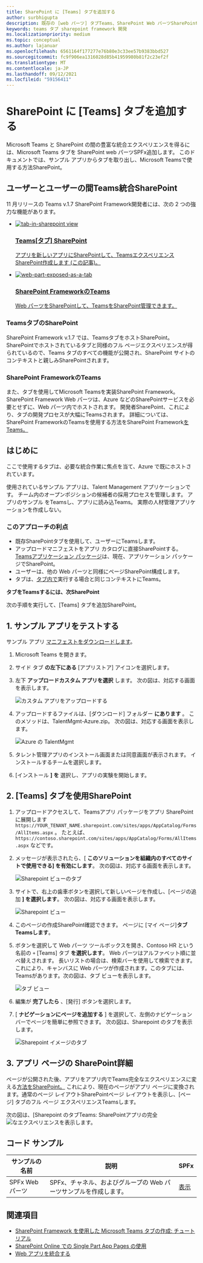 ```yaml
---
title: SharePoint に [Teams] タブを追加する
author: surbhigupta
description: 既存の [web パーツ] タブTeams、SharePoint Web パーツSharePoint Framework展開する方法。
keywords: teams タブ sharepoint framework 開発
ms.localizationpriority: medium
ms.topic: conceptual
ms.author: lajanuar
ms.openlocfilehash: 6561164f177277e76b80e3c33ee57b9383bbd527
ms.sourcegitcommit: fc9f906ea1316028d85b41959980b81f2c23ef2f
ms.translationtype: MT
ms.contentlocale: ja-JP
ms.lasthandoff: 09/12/2021
ms.locfileid: "59156411"
---
```

# <a name="add-teams-tab-to-sharepoint"></a>SharePoint に [Teams] タブを追加する 

Microsoft Teams と SharePoint の間の豊富な統合エクスペリエンスを得るには、Microsoft Teams タブを SharePoint web パーツSPFx追加します。 このドキュメントでは、サンプル アプリからタブを取り出し、Microsoft Teamsで使用する方法SharePoint。 

## <a name="rich-integration-between-teams-and-sharepoint"></a>ユーザーとユーザーの間Teams統合SharePoint

11 月リリースの Teams v.1.7 SharePoint Framework開発者には、次の 2 つの強力な機能があります。

<ul  class="panelContent cardsC">
<li>
    <a href="#introduction">
        <div class="cardSize">
            <div class="cardPadding">
                <div class="card">
                    <div class="cardImageOuter">
                        <div class="cardImage bgdAccent1">
                            <img src="~/assets/images/tabs/tabs-in-sharepoint/image084.png" alt="tab-in-sharepoint view"/>
                        </div>
                    </div>
                    <div class="cardText">
                        <h3>Teams[タブ] SharePoint</h3>
                        <p>アプリを新しいアプリにSharePointして、TeamsエクスペリエンスSharePoint作成します (この記事)。</p>
                    </div>
                </div>
            </div>
        </div>
    </a>
</li>
<li>
    <a href="/sharepoint/dev/spfx/web-parts/get-started/using-web-part-as-ms-teams-tab">
        <div class="cardSize">
            <div class="cardPadding">
                <div class="card">
                    <div class="cardImageOuter">
                        <div class="cardImage bgdAccent1">
                            <img src="~/assets/images/tabs/tabs-in-sharepoint/SharePoint-web-part-exposed-as-a-Tab-in-Microsoft-Teams.png" alt="web-part-exposed-as-a-tab" />
                        </div>
                    </div>
                    <div class="cardText">
                        <h3>SharePoint FrameworkのTeams</h3>
                        <p>Web パーツをSharePointして、TeamsをSharePoint管理できます。</p>
                    </div>
                </div>
            </div>
        </div>
    </a>
</li>
</ul>

### <a name="teams-tabs-in-sharepoint"></a>TeamsタブのSharePoint

SharePoint Framework v.1.7 では、TeamsタブをホストSharePoint。 SharePointでホストされているタブと同様のフル ページエクスペリエンスが得られているので、Teams タブのすべての機能が公開され、SharePoint サイトのコンテキストと親しみSharePointされます。

### <a name="sharepoint-framework-in-teams"></a>SharePoint FrameworkのTeams

また、タブを使用してMicrosoft Teamsを実装SharePoint Framework。 SharePoint Framework Web パーツは、Azure などのSharePointサービスを必要とせずに、Web パーツ内でホストされます。 開発者SharePoint、これにより、タブの開発プロセスが大幅にTeamsされます。 詳細については、SharePoint FrameworkのTeamsを使用する方法をSharePoint Framework[をTeams。](/sharepoint/dev/spfx/web-parts/get-started/using-web-part-as-ms-teams-tab)

## <a name="introduction"></a>はじめに

ここで使用するタブは、必要な統合作業に焦点を当て、Azure で既にホストされています。

使用されているサンプル アプリは、Talent Management アプリケーションです。 チーム内のオープンポジションの候補者の採用プロセスを管理します。 アプリのサンプル をTeamsし、アプリに読み込Teams。 実際の人材管理アプリケーションを作成しない。

### <a name="benefits-of-this-approach"></a>このアプローチの利点

* 既存SharePointタブを使用して、ユーザーにTeamsします。
* アップロードマニフェストをアプリ カタログに直接SharePointする。 [Teamsアプリケーション パッケージ](~/concepts/build-and-test/apps-package.md)は、現在、アプリケーション パッケージでSharePoint。
* ユーザーは、他の Web パーツと同様にページSharePoint構成します。
* タブは、[タブ内で](~/tabs/how-to/access-teams-context.md)実行する場合と同じコンテキストにTeams。

**タブをTeamsするには、次SharePoint**

次の手順を実行して、[Teams] タブを追加SharePoint。

## <a name="1-test-the-sample-app"></a>1. サンプル アプリをテストする

サンプル アプリ [マニフェストをダウンロードします](https://github.com/MicrosoftDocs/msteams-docs/raw/master/msteams-platform/assets/downloads/TalentMgmt-Azure.zip)。

1. Microsoft Teams を開きます。
1. サイド タブ **の左下にある** [アプリストア] アイコンを選択します。
1. 左下 **アップロードカスタム アプリを選択** します。 次の図は、対応する画面を表示します。  

    ![カスタム アプリをアップロードする](~/assets/images/tabs/tabs-in-sharepoint/upload-custom-app.png)

1. アップロードするファイルは、[ダウンロード] フォルダー **にあります** 。 このメソッドは、TalentMgmt-Azure.zip。 次の図は、対応する画面を表示します。
 
    ![Azure の TalentMgmt](~/assets/images/tabs/tabs-in-sharepoint/talentmgmt-azure.png)

1. タレント管理アプリのインストール画面または同意画面が表示されます。 インストールするチームを選択します。 
1. [インストール **] を** 選択し、アプリの実験を開始します。

## <a name="2-use-teams-tab-in-sharepoint"></a>2. [Teams] タブを使用SharePoint

1. アップロードアクセスして、Teamsアプリ パッケージをアプリ SharePointに展開します `https://YOUR_TENANT_NAME.sharepoint.com/sites/apps/AppCatalog/Forms/AllItems.aspx` 。 たとえば、`https://contoso.sharepoint.com/sites/apps/AppCatalog/Forms/AllItems.aspx` などです。

1. メッセージが表示されたら、[ **このソリューションを組織内のすべてのサイトで使用できる] を有効にします**。
次の図は、対応する画面を表示します。

   ![Sharepoint ビューのタブ](~/assets/images/tabs/tabs-in-sharepoint/image065.png)

1. サイトで、右上の歯車ボタンを選択して新しいページを作成し、[ページの追加 **] を選択します**。
次の図は、対応する画面を表示します。

   ![Sharepoint ビュー](~/assets/images/tabs/tabs-in-sharepoint/image066.png)

1. このページの作成SharePoint確認できます。 ページに [マイ ページ]**タブTeamsします**。

1. ボタンを選択して Web パーツ ツールボックスを開き、Contoso HR という名前の `+` [Teams] タブ **を選択します**。 Web パーツはアルファベット順に並べ替えされます。 長いリストの場合は、検索バーを使用して検索できます。 これにより、キャンバスに Web パーツが作成されます。このタブには、Teamsがあります。次の図は、タブ ビューを表示します。

   ![タブ ビュー](~/assets/images/tabs/tabs-in-sharepoint/image071.png)

1. 編集が **完了したら** 、[発行] ボタンを選択します。

1. [ **ナビゲーションにページを追加する** ] を選択して、左側のナビゲーション バーでページを簡単に参照できます。 次の図は、Sharepoint のタブを表示します。 

   ![Sharepoint イメージのタブ](~/assets/images/tabs/tabs-in-sharepoint/image073.png)

## <a name="3-explore-app-pages-in-sharepoint"></a>3. アプリ ページの SharePoint詳細

ページが公開された後、アプリをアプリ内でTeams完全なエクスペリエンスに変える[方法をSharePoint。](/sharepoint/dev/spfx/web-parts/single-part-app-pages) これにより、現在のページがアプリ ページに変換されます。通常のページ レイアウトSharePointページ レイアウトを表示し、[ページ] タブのフル ページ エクスペリエンスTeamsします。 

次の図は、[Sharepoint のタブTeams: SharePointアプリの完全 ![ なエクスペリエンスを表示します。](~/assets/images/tabs/tabs-in-sharepoint/image085.png)

## <a name="code-sample"></a>コード サンプル
| **サンプルの名前** | **説明** | **SPFx** |
|-----------------|-----------------|----------|
| SPFx Web パーツ | SPFx、チャネル、およびグループの Web パーツサンプルを作成します。 | [表示](https://github.com/OfficeDev/Microsoft-Teams-Samples/tree/main/samples/tab-channel-group/spfx)

## <a name="see-also"></a>関連項目

* [SharePoint Framework を使用した Microsoft Teams タブの作成: チュートリアル](/sharepoint/dev/spfx/web-parts/get-started/using-web-part-as-ms-teams-tab)
* [SharePoint Online での Single Part App Pages の使用](/sharepoint/dev/spfx/web-parts/single-part-app-pages)
* [Web アプリを統合する](~/samples/integrate-web-apps-overview.md)
